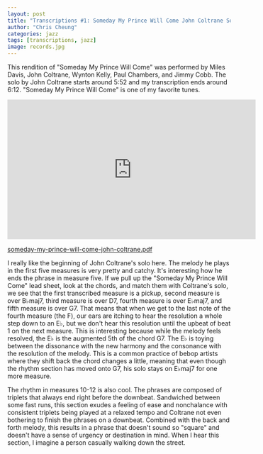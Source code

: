 ```yaml
---
layout: post
title: "Transcriptions #1: Someday My Prince Will Come John Coltrane Solo"
author: "Chris Cheung"
categories: jazz
tags: [transcriptions, jazz]
image: records.jpg
---
```


This rendition of "Someday My Prince Will Come" was performed by Miles Davis, John Coltrane, Wynton Kelly, Paul Chambers, and Jimmy Cobb. The solo by John Coltrane starts around 5:52 and my transcription ends around 6:12. "Someday My Prince Will Come" is one of my favorite tunes.

<iframe width="560" height="315" src="https://www.youtube.com/embed/Lo18F5ObPng?start=352" frameborder="0" allow="accelerometer; autoplay; encrypted-media; gyroscope; picture-in-picture" allowfullscreen></iframe>

<a href="{{site.github.url}}/assets/transcriptions/someday-my-prince-will-come-john-coltrane.pdf" target="_blank">someday-my-prince-will-come-john-coltrane.pdf</a>

I really like the beginning of John Coltrane's solo here. The melody he plays in the first five measures is very pretty and catchy. It's interesting how he ends the phrase in measure five. If we pull up the "Someday My Prince Will Come" lead sheet, look at the chords, and match them with Coltrane's solo, we see that the first transcribed measure is a pickup, second measure is over B&#9837;maj7, third measure is over D7, fourth measure is over E&#9837;maj7, and fifth measure is over G7. That means that when we get to the last note of the fourth measure (the F), our ears are itching to hear the resolution a whole step down to an E&#9837;, but we don't hear this resolution until the upbeat of beat 1 on the next measure. This is interesting because while the melody feels resolved, the E&#9837; is the augmented 5th of the chord G7. The E&#9837; is toying between the dissonance with the new harmony and the consonance with the resolution of the melody. This is a common practice of bebop artists where they shift back the chord changes a little, meaning that even though the rhythm section has moved onto G7, his solo stays on E&#9837;maj7 for one more measure.

The rhythm in measures 10-12 is also cool. The phrases are composed of triplets that always end right before the downbeat. Sandwiched between some fast runs, this section exudes a feeling of ease and nonchalance with consistent triplets being played at a relaxed tempo and Coltrane not even bothering to finish the phrases on a downbeat. Combined with the back and forth melody, this results in a phrase that doesn't sound so "square" and doesn't have a sense of urgency or destination in mind. When I hear this section, I imagine a person casually walking down the street.